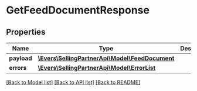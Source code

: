 # GetFeedDocumentResponse

## Properties
Name | Type | Description | Notes
------------ | ------------- | ------------- | -------------
**payload** | [**\Evers\SellingPartnerApi\Model\FeedDocument**](FeedDocument.md) |  | [optional] 
**errors** | [**\Evers\SellingPartnerApi\Model\ErrorList**](ErrorList.md) |  | [optional] 

[[Back to Model list]](../README.md#documentation-for-models) [[Back to API list]](../README.md#documentation-for-api-endpoints) [[Back to README]](../README.md)


